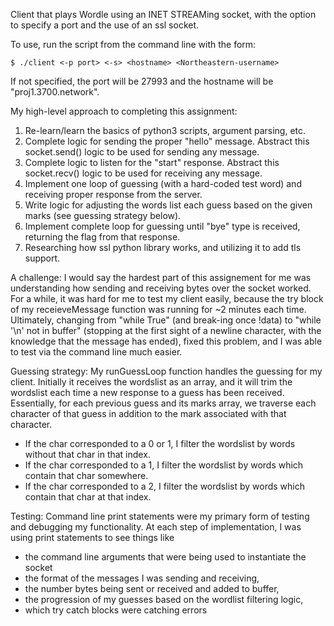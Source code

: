 Client that plays Wordle using an INET STREAMing socket, with the option to specify a port and the use of an ssl socket.

To use, run the script from the command line with the form:

```
$ ./client <-p port> <-s> <hostname> <Northeastern-username>
```

If not specified, the port will be 27993 and the hostname will be "proj1.3700.network".

My high-level approach to completing this assignment:
1. Re-learn/learn the basics of python3 scripts, argument parsing, etc.
2. Complete logic for sending the proper "hello" message. Abstract this socket.send() logic to be used for sending any message.
3. Complete logic to listen for the "start" response. Abstract this socket.recv() logic to be used for receiving any message.
4. Implement one loop of guessing (with a hard-coded test word) and receiving proper response from the server.
5. Write logic for adjusting the words list each guess based on the given marks (see guessing strategy below).
6. Implement complete loop for guessing until "bye" type is received, returning the flag from that response.
7. Researching how ssl python library works, and utilizing it to add tls support.

A challenge:
I would say the hardest part of this assignement for me was understanding how sending and receiving bytes over the socket worked. For a while, it was hard for me to test my client easily, because the try block of my receieveMessage function was running for ~2 minutes each time. Ultimately, changing from "while True" (and break-ing once !data) to "while '\n' not in buffer" (stopping at the first sight of a newline character, with the knowledge that the message has ended), fixed this problem, and I was able to test via the command line much easier.

Guessing strategy:
My runGuessLoop function handles the guessing for my client. Initially it receives the wordslist as an array, and it will trim the wordslist each time a new response to a guess has been received. Essentially, for each previous guess and its marks array, we traverse each character of that guess in addition to the mark associated with that character. 
- If the char corresponded to a 0 or 1, I filter the wordslist by words without that char in that index.  
- If the char corresponded to a 1, I filter the wordslist by words which contain that char somewhere.
- If the char corresponded to a 2, I filter the wordslist by words which contain that char at that index.

Testing:
Command line print statements were my primary form of testing and debugging my functionality. At each step of implementation, I was using print statements to see things like
- the command line arguments that were being used to instantiate the socket
- the format of the messages I was sending and receiving, 
- the number bytes being sent or received and added to buffer, 
- the progression of my guesses based on the wordlist filtering logic,
- which try catch blocks were catching errors